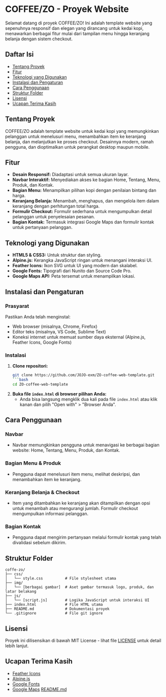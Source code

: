 
# COFFEE/ZO - Proyek Website

Selamat datang di proyek COFFEE/ZO! Ini adalah template website yang sepenuhnya responsif dan elegan yang dirancang untuk kedai kopi, menawarkan berbagai fitur mulai dari tampilan menu hingga keranjang belanja dengan sistem checkout.

## Daftar Isi

- [Tentang Proyek](#tentang-proyek)
- [Fitur](#fitur)
- [Teknologi yang Digunakan](#teknologi-yang-digunakan)
- [Instalasi dan Pengaturan](#instalasi-dan-pengaturan)
- [Cara Penggunaan](#cara-penggunaan)
- [Struktur Folder](#struktur-folder)
- [Lisensi](#lisensi)
- [Ucapan Terima Kasih](#ucapan-terima-kasih)

## Tentang Proyek

COFFEE/ZO adalah template website untuk kedai kopi yang memungkinkan pelanggan untuk menelusuri menu, menambahkan item ke keranjang belanja, dan melanjutkan ke proses checkout. Desainnya modern, ramah pengguna, dan dioptimalkan untuk perangkat desktop maupun mobile.

## Fitur

- **Desain Responsif:** Diadaptasi untuk semua ukuran layar.
- **Navbar Interaktif:** Menyediakan akses ke bagian Home, Tentang, Menu, Produk, dan Kontak.
- **Bagian Menu:** Menampilkan pilihan kopi dengan penilaian bintang dan harga.
- **Keranjang Belanja:** Menambah, menghapus, dan mengelola item dalam keranjang dengan perhitungan total harga.
- **Formulir Checkout:** Formulir sederhana untuk mengumpulkan detail pelanggan untuk penyelesaian pesanan.
- **Bagian Kontak:** Termasuk integrasi Google Maps dan formulir kontak untuk pertanyaan pelanggan.

## Teknologi yang Digunakan

- **HTML5 & CSS3:** Untuk struktur dan styling.
- **Alpine.js:** Kerangka JavaScript ringan untuk menangani interaksi UI.
- **Feather Icons:** Ikon SVG untuk UI yang modern dan skalabel.
- **Google Fonts:** Tipografi dari Nunito dan Source Code Pro.
- **Google Maps API:** Peta tersemat untuk menampilkan lokasi.

## Instalasi dan Pengaturan

### Prasyarat

Pastikan Anda telah menginstal:

- Web browser (misalnya, Chrome, Firefox)
- Editor teks (misalnya, VS Code, Sublime Text)
- Koneksi internet untuk memuat sumber daya eksternal (Alpine.js, Feather Icons, Google Fonts)

### Instalasi
1. **Clone repositori:**
   ```bash
   git clone https://github.com/JOJO-exm/ZO-coffee-web-template.git
   ```bash
   cd ZO-coffee-web-template
   
3. **Buka file `index.html` di browser pilihan Anda:**
   - Anda bisa langsung mengklik dua kali pada file `index.html` atau klik kanan dan pilih "Open with" > "Browser Anda".

## Cara Penggunaan

### Navbar
- Navbar memungkinkan pengguna untuk menavigasi ke berbagai bagian website: Home, Tentang, Menu, Produk, dan Kontak.

### Bagian Menu & Produk
- Pengguna dapat menelusuri item menu, melihat deskripsi, dan menambahkan item ke keranjang.

### Keranjang Belanja & Checkout
- Item yang ditambahkan ke keranjang akan ditampilkan dengan opsi untuk menambah atau mengurangi jumlah. Formulir checkout mengumpulkan informasi pelanggan.

### Bagian Kontak
- Pengguna dapat mengirim pertanyaan melalui formulir kontak yang telah divalidasi sebelum dikirim.

## Struktur Folder

```
coffe-zo/
├── css/
│   └── style.css          # File stylesheet utama
├── img/
│   └── [berbagai gambar]  # Aset gambar termasuk logo, produk, dan latar belakang
├── js/
│   └── [script.js]        # Logika JavaScript untuk interaksi UI
├── index.html             # File HTML utama
├── README.md              # Dokumentasi proyek
└── .gitignore             # File git ignore
```

## Lisensi

Proyek ini dilisensikan di bawah MIT License - lihat file [LICENSE](LICENSE) untuk detail lebih lanjut.

## Ucapan Terima Kasih

- [Feather Icons](https://feathericons.com/)
- [Alpine.js](https://alpinejs.dev/)
- [Google Fonts](https://fonts.google.com/)
- [Google Maps](https://maps.google.com/)
[README.md](https://github.com/user-attachments/files/16608485/README.md)
